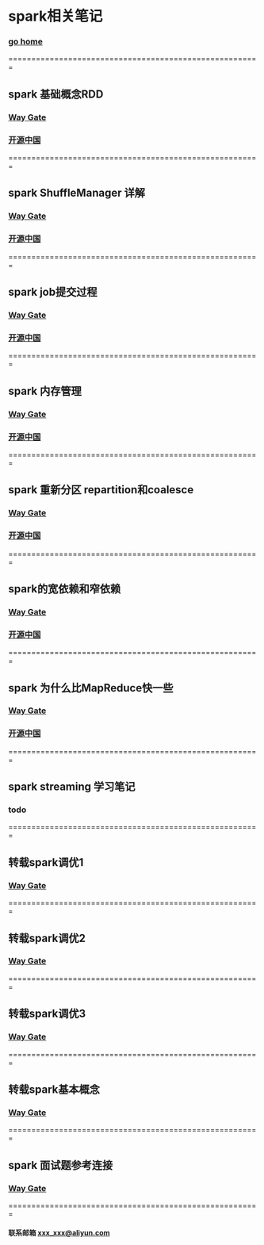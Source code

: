 # spark相关笔记     
### [go home](../README.md)     
=======================================================    
## spark 基础概念RDD
### [Way Gate](/rdd.md)      
### [开源中国](https://my.oschina.net/u/2969788/blog/2396162)   
=======================================================   
## spark ShuffleManager 详解
### [Way Gate](/shuffle.md)      
### [开源中国](https://my.oschina.net/u/2969788/blog/4279683)   
=======================================================   
## spark job提交过程
### [Way Gate](/job.md)      
### [开源中国](https://my.oschina.net/u/2969788/blog/4282117)   
=======================================================   
## spark 内存管理
### [Way Gate](/memory.md)      
### [开源中国](https://my.oschina.net/u/2969788/blog/4289047)  
=======================================================    
## spark 重新分区 repartition和coalesce
### [Way Gate](/coalesce.md)      
### [开源中国](https://my.oschina.net/u/2969788/blog/2875636)    
=======================================================  
## spark的宽依赖和窄依赖
### [Way Gate](/rely.md)      
### [开源中国](https://my.oschina.net/u/2969788/blog/2870446)   
=======================================================   
## spark 为什么比MapReduce快一些
### [Way Gate](/vsMR.md)      
### [开源中国](https://my.oschina.net/u/2969788/blog/2966883)   
=======================================================  
## spark streaming 学习笔记
###  todo
=======================================================   
## 转载spark调优1
### [Way Gate](https://blog.csdn.net/qq_36142114/article/details/80489551)        
=======================================================   
## 转载spark调优2
### [Way Gate](https://tech.meituan.com/2016/05/12/spark-tuning-pro.html)       
=======================================================   
## 转载spark调优3
### [Way Gate](https://blog.csdn.net/lipviolet/article/details/88092563)    
=======================================================   
## 转载spark基本概念
### [Way Gate](https://blog.csdn.net/databatman/article/details/53023818#4shuffle-%E5%92%8C-stage)  
=======================================================   
## spark 面试题参考连接
### [Way Gate](https://zhuanlan.zhihu.com/p/76518708)       
=======================================================   

#### 联系邮箱 xxx_xxx@aliyun.com
